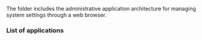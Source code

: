 The folder includes the administrative application architecture for managing system settings through a web browser.

### List of applications
